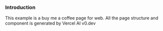 ### Introduction

This example is a buy me a coffee page for web.
All the page structure and component is generated by Vercel AI v0.dev
